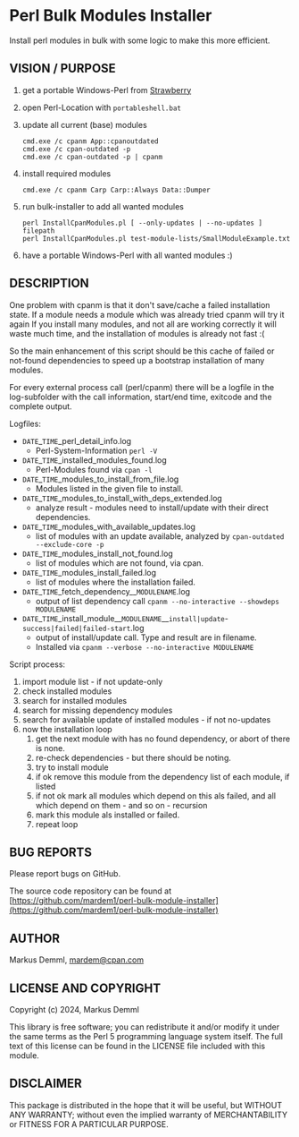 # Perl Bulk Modules Installer

Install perl modules in bulk with some logic to make this more efficient.

## VISION / PURPOSE

1. get a portable Windows-Perl from [Strawberry](https://strawberryperl.com/releases.html)

2. open Perl-Location with `portableshell.bat`

3. update all current (base) modules

   ```
   cmd.exe /c cpanm App::cpanoutdated
   cmd.exe /c cpan-outdated -p
   cmd.exe /c cpan-outdated -p | cpanm
   ```

4. install required modules

   ```
   cmd.exe /c cpanm Carp Carp::Always Data::Dumper
   ```

5. run bulk-installer to add all wanted modules

   ```
   perl InstallCpanModules.pl [ --only-updates | --no-updates ] filepath
   perl InstallCpanModules.pl test-module-lists/SmallModuleExample.txt
   ```

6. have a portable Windows-Perl with all wanted modules :)

## DESCRIPTION

One problem with cpanm is that it don't save/cache a failed installation state.
If a module needs a module which was already tried cpanm will try it again
If you install many modules, and not all are working correctly it will waste
much time, and the installation of modules is already not fast :(

So the main enhancement of this script should be this cache of failed
or not-found dependencies to speed up a bootstrap installation of many modules.

For every external process call (perl/cpanm) there will be a logfile in the
log-subfolder with the call information, start/end time, exitcode and the
complete output.

Logfiles:

* `DATE`_`TIME`_perl_detail_info.log
    * Perl-System-Information `perl -V`
* `DATE`_`TIME`_installed_modules_found.log
    * Perl-Modules found via `cpan -l`
* `DATE`_`TIME`_modules_to_install_from_file.log
    * Modules listed in the given file to install.
* `DATE`_`TIME`_modules_to_install_with_deps_extended.log
    * analyze result - modules need to install/update with their direct dependencies.
* `DATE`_`TIME`_modules_with_available_updates.log
    * list of modules with an update available, analyzed by `cpan-outdated --exclude-core -p`
* `DATE`_`TIME`_modules_install_not_found.log
    * list of modules which are not found, via cpan.
* `DATE`_`TIME`_modules_install_failed.log
    * list of modules where the installation failed.
* `DATE`_`TIME`\_fetch_dependency__`MODULENAME`.log
    * output of list dependency call `cpanm --no-interactive --showdeps MODULENAME`
* `DATE`_`TIME`\_install_module__`MODULENAME`__`install|update`-`success|failed|failed-start`.log
    * output of install/update call. Type and result are in filename. 
    * Installed via `cpanm --verbose --no-interactive MODULENAME`

Script process:

1. import module list - if not update-only
2. check installed modules
3. search for installed modules
4. search for missing dependency modules
5. search for available update of installed modules - if not no-updates
6. now the installation loop
    1. get the next module with has no found dependency, or abort of there is none.
    2. re-check dependencies - but there should be noting.
    3. try to install module
    4. if ok remove this module from the dependency list of each module, if listed
    5. if not ok mark all modules which depend on this als failed, and all which depend on them - and so on - recursion
    6. mark this module als installed or failed.
    7. repeat loop

## BUG REPORTS

Please report bugs on GitHub.

The source code repository can be found
at [https://github.com/mardem1/perl-bulk-module-installer](https://github.com/mardem1/perl-bulk-module-installer)

## AUTHOR

Markus Demml, mardem@cpan.com

## LICENSE AND COPYRIGHT

Copyright (c) 2024, Markus Demml

This library is free software; you can redistribute it and/or modify it
under the same terms as the Perl 5 programming language system itself.
The full text of this license can be found in the LICENSE file included
with this module.

## DISCLAIMER

This package is distributed in the hope that it will be useful, but WITHOUT
ANY WARRANTY; without even the implied warranty of MERCHANTABILITY or FITNESS
FOR A PARTICULAR PURPOSE.
